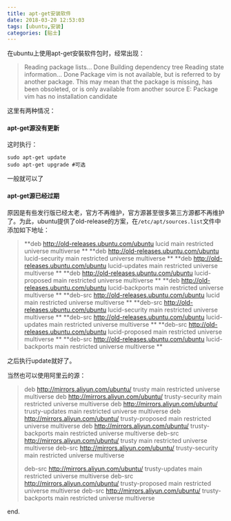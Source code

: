 ```yaml
---
title: apt-get安装软件
date: 2018-03-20 12:53:03
tags: [ubuntu,安装]
categories: [贴士]
---
```


在ubuntu上使用apt-get安裝软件包时<!-- more -->，经常出现：

> Reading package lists... Done
> Building dependency tree
> Reading state information... Done
> Package vim is not available, but is referred to by another package.
> This may mean that the package is missing, has been obsoleted, or
> is only available from another source
> E: Package vim has no installation candidate

这里有两种情况：

#### apt-get源没有更新

这时执行：

```shell
sudo apt-get update
sudo apt-get upgrade #可选
```

一般就可以了

#### apt-get源已经过期

原因是有些发行版已经太老，官方不再维护，官方源甚至很多第三方源都不再维护了。为此，ubuntu提供了old-release的方案，在`/etc/apt/sources.list`文件中添加如下地址：

> **deb http://old-releases.ubuntu.com/ubuntu lucid main restricted universe multiverse   **
> **deb http://old-releases.ubuntu.com/ubuntu lucid-security main restricted universe multiverse   **
> **deb http://old-releases.ubuntu.com/ubuntu lucid-updates main restricted universe multiverse   **
> **deb http://old-releases.ubuntu.com/ubuntu lucid-proposed main restricted universe multiverse   **
> **deb http://old-releases.ubuntu.com/ubuntu lucid-backports main restricted universe multiverse   **
> **deb-src http://old-releases.ubuntu.com/ubuntu lucid main restricted universe multiverse   **
> **deb-src http://old-releases.ubuntu.com/ubuntu lucid-security main restricted universe multiverse   **
> **deb-src http://old-releases.ubuntu.com/ubuntu lucid-updates main restricted universe multiverse   **
> **deb-src http://old-releases.ubuntu.com/ubuntu lucid-proposed main restricted universe multiverse   **
> **deb-src http://old-releases.ubuntu.com/ubuntu lucid-backports main restricted universe multiverse  **

之后执行update就好了。

当然也可以使用阿里云的源：

> deb http://mirrors.aliyun.com/ubuntu/ trusty main restricted universe multiverse
> deb http://mirrors.aliyun.com/ubuntu/ trusty-security main restricted universe multiverse
> deb http://mirrors.aliyun.com/ubuntu/ trusty-updates main restricted universe multiverse
> deb http://mirrors.aliyun.com/ubuntu/ trusty-proposed main restricted universe multiverse
> deb http://mirrors.aliyun.com/ubuntu/ trusty-backports main restricted universe multiverse
> deb-src http://mirrors.aliyun.com/ubuntu/ trusty main restricted universe multiverse
> deb-src http://mirrors.aliyun.com/ubuntu/ trusty-security main restricted universe multiverse
>
> deb-src http://mirrors.aliyun.com/ubuntu/ trusty-updates main restricted universe multiverse
> deb-src http://mirrors.aliyun.com/ubuntu/ trusty-proposed main restricted universe multiverse
> deb-src http://mirrors.aliyun.com/ubuntu/ trusty-backports main restricted universe multiverse

end.